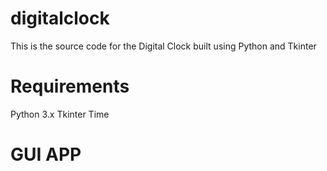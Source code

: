 # digitalclock
This is the source code for the Digital Clock built using Python and Tkinter

# Requirements
Python 3.x
Tkinter
Time

# GUI APP
